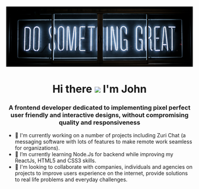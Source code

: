 ![Banner](banner.jpg)

<h1 align="center">Hi there <img src="https://raw.githubusercontent.com/MartinHeinz/MartinHeinz/master/wave.gif" width="30px"> I'm John</h1>

<h3 align="center" >A frontend developer dedicated to implementing pixel perfect user friendly and interactive designs, without compromising quality and responsiveness</h3>

- 🔭 I'm currently working on a number of projects including Zuri Chat (a messaging software with lots of features to make remote work seamless for organizations).
- 🌱 I’m currently learning Node.Js for backend while improving my ReactJs, HTML5 and CSS3 skills.
- 👯 I'm looking to collaborate with companies, individuals and agencies on projects to improve users experience on the internet, provide solutions to  real life problems and everyday challenges.

<!--
**Johndiddles/johndiddles** is a ✨ _special_ ✨ repository because its `README.md` (this file) appears on your GitHub profile.

Here are some ideas to get you started:

- 🔭 I’m currently working on ...
- 🌱 I’m currently learning ...
- 👯 I’m looking to collaborate on ...
- 🤔 I’m looking for help with ...
- 💬 Ask me about ...
- 📫 How to reach me: ...
- 😄 Pronouns: ...
- ⚡ Fun fact: ...
-->
